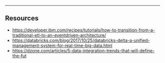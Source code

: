 ---

## Resources
- https://developer.ibm.com/recipes/tutorials/how-to-transition-from-a-traditional-etl-to-an-eventdriven-architecture/
- https://databricks.com/blog/2017/10/25/databricks-delta-a-unified-management-system-for-real-time-big-data.html
- https://dzone.com/articles/5-data-integration-trends-that-will-define-the-fut